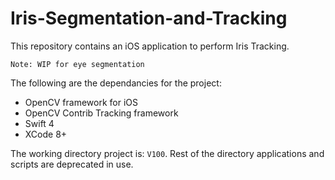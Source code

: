 # Iris-Segmentation-and-Tracking

This repository contains an iOS application to perform Iris Tracking.

`Note: WIP for eye segmentation`

The following are the dependancies for the project:
* OpenCV framework for iOS
* OpenCV Contrib Tracking framework
* Swift 4
* XCode 8+

The working directory project is: `V100`. Rest of the directory applications and scripts are deprecated in use. 



